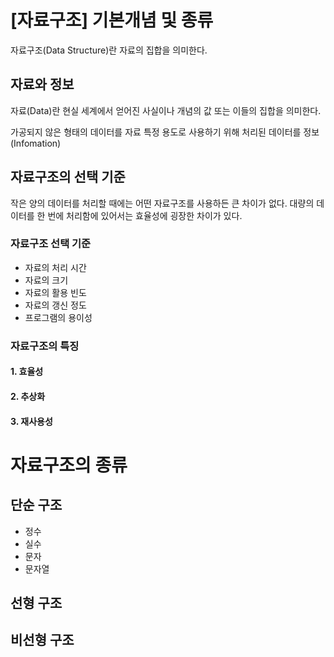 # [자료구조] 기본개념 및 종류

자료구조(Data Structure)란 자료의 집합을 의미한다.

## 자료와 정보
자료(Data)란 현실 세계에서 얻어진 사실이나 개념의 값 또는 이들의 집합을 의미한다.

가공되지 않은 형태의 데이터를 자료
특정 용도로 사용하기 위해 처리된 데이터를 정보(Infomation)

## 자료구조의 선택 기준
작은 양의 데이터를 처리할 때에는 어떤 자료구조를 사용하든 큰 차이가 없다.
대량의 데이터를 한 번에 처리함에 있어서는 효율성에 굉장한 차이가 있다.

### 자료구조 선택 기준
* 자료의 처리 시간
* 자료의 크기
* 자료의 활용 빈도
* 자료의 갱신 정도
* 프로그램의 용이성

### 자료구조의 특징
#### 1. 효율성

#### 2. 추상화

#### 3. 재사용성

# 자료구조의 종류

## 단순 구조
* 정수 
* 실수
* 문자
* 문자열

## 선형 구조


## 비선형 구조
